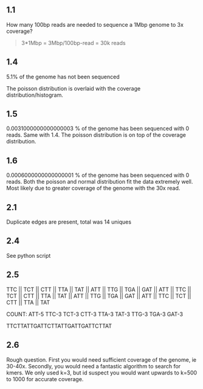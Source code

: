 
## 1.1
How many 100bp reads are needed to sequence a 1Mbp genome to 3x coverage?


> 3*1Mbp = 3Mbp/100bp-read = 30k reads


## 1.4

5.1% of the genome has not been sequenced

The poisson distribution is overlaid with the coverage distribution/histogram. 

## 1.5

0.0031000000000000003 % of the genome has been sequenced with 0 reads. 
Same with 1.4. The poisson distribution is on top of the coverage distribution. 

## 1.6
0.0006000000000000001 % of the genome has been sequenced with 0 reads. 
Both the poisson and normal distribution fit the data extremely well. Most likely due to greater coverage of the genome with the 30x read. 

## 2.1
Duplicate edges are present, total was 14 uniques

## 2.4
See python script

## 2.5
TTC
 ||
 TCT
  ||
  CTT
   ||
   TTA
    ||
    TAT
     ||
     ATT
      ||
      TTG
       ||
       TGA
        ||
        GAT
         ||
         ATT
          ||
          TTC
           ||
           TCT
            ||
            CTT
             ||
             TTA
              ||
              TAT
               ||
               ATT
                ||
                TTG
                 ||
                 TGA
                  ||
                  GAT
                   ||
                   ATT
                    ||
                    TTC
                     ||
                     TCT
                      ||
                      CTT
                       ||
                       TTA
                        ||
                        TAT

COUNT: 
ATT-5
TTC-3
TCT-3
CTT-3
TTA-3
TAT-3
TTG-3
TGA-3
GAT-3

TTCTTATTGATTCTTATTGATTGATTCTTAT

## 2.6
Rough question. First you would need sufficient coverage of the genome, ie 30-40x. Secondly, you would need a fantastic algorithm to search for kmers. We only used k=3, but id suspect you would want upwards to k=500 to 1000 for accurate coverage. 

